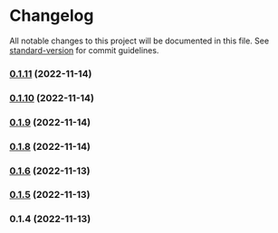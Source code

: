 # Changelog

All notable changes to this project will be documented in this file. See [standard-version](https://github.com/conventional-changelog/standard-version) for commit guidelines.

### [0.1.11](https://github.com/niktek/mono/compare/v0.1.10...v0.1.11) (2022-11-14)

### [0.1.10](https://github.com/niktek/mono/compare/v0.1.9...v0.1.10) (2022-11-14)

### [0.1.9](https://github.com/niktek/mono/compare/v0.1.8...v0.1.9) (2022-11-14)

### [0.1.8](https://github.com/niktek/mono/compare/v0.1.6...v0.1.8) (2022-11-14)

### [0.1.6](https://github.com/niktek/mono/compare/v0.1.5...v0.1.6) (2022-11-13)

### [0.1.5](https://github.com/niktek/mono/compare/v0.1.4...v0.1.5) (2022-11-13)

### 0.1.4 (2022-11-13)
